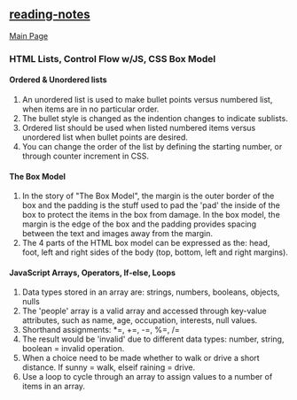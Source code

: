 ## [reading-notes](https://cheryldee.github.io/reading-notes/)
[Main Page](https://cheryldee.github.io/reading-notes/)
### HTML Lists, Control Flow w/JS, CSS Box Model
#### Ordered &amp; Unordered lists
1. An unordered list is used to make bullet points versus numbered list, when items are in no particular order.
2. The bullet style is changed as the indention changes to indicate sublists.
3. Ordered list should be used when listed numbered items versus unordered list when bullet points are desired.
4. You can change the order of the list by defining the starting number, or through counter increment in CSS.
#### The Box Model
1. In the story of "The Box Model", the margin is the outer border of the box and the padding is the stuff used to pad the 'pad' the inside of the box to protect the items in the box from damage. In the box model, the margin is the edge of the box and the padding provides spacing between the text and images away from the margin.
2. The 4 parts of the HTML box model can be expressed as the: head, foot, left and right sides of the body (top, bottom, left and right margins).
#### JavaScript Arrays, Operators, If-else, Loops
1. Data types stored in an array are: strings, numbers, booleans, objects, nulls
2. The 'people' array is a valid array and accessed through key-value attributes, such as name, age, occupation, interests, null values.
3. Shorthand assignments: *=, +=, -=, %=, /=
4. The result would be 'invalid' due to different data types: number, string, boolean = invalid operation.
5. When a choice need to be made whether to walk or drive a short distance. If sunny = walk, elseif raining = drive.
6. Use a loop to cycle through an array to assign values to a number of items in an array.
